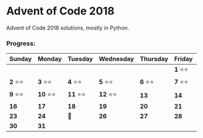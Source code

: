# Advent of Code 2018

Advent of Code 2018 solutions, mostly in Python.

### Progress:

Sunday | Monday | Tuesday | Wednesday | Thursday | Friday | Saturday
------- | -------| ------- | ------- | -------| -------| -------
   |   |   |   |   |   |  **1**  :star::star:
 **2** :star::star: | **3**  :star::star:  | **4**  :star::star:  | **5**  :star::star: | **6**  :star::star: | **7**  :star::star:  | **8**  :star::star: 
 **9** :star::star: | **10** :star::star: | **11**  :star::star:| **12** :star::star: | **13** | **14** | **15** 
 **16** | **17** | **18** | **19** | **20** | **21** | **22**  
 **23** | **24** | :christmas_tree: | **26** | **27** | **28** | **29** 
 **30** | **31** |   |   |   |   |   